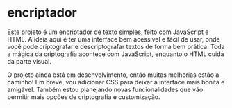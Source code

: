 # encriptador
Este projeto é um encriptador de texto simples, feito com JavaScript e HTML. 
A ideia aqui é ter uma interface bem acessível e fácil de usar, onde você pode criptografar e descriptografar textos de forma bem prática. 
Toda a mágica da criptografia acontece com JavaScript, enquanto o HTML cuida da parte visual.

O projeto ainda está em desenvolvimento, então muitas melhorias estão a caminho! 
Em breve, vou adicionar CSS para deixar a interface mais bonita e amigável. 
Também estou planejando novas funcionalidades que vão permitir mais opções de criptografia e customização.
